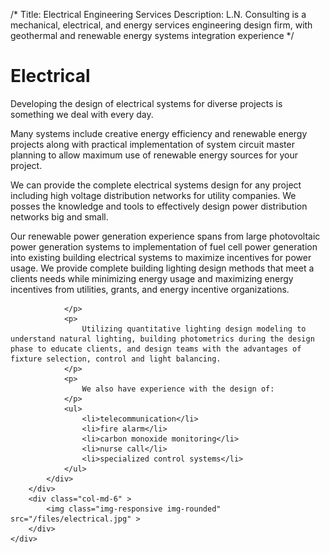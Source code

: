 /*
Title: Electrical Engineering Services
Description: L.N. Consulting is a mechanical, electrical, and energy services engineering design firm, with geothermal and renewable energy systems integration experience
*/

# Electrical

<div>
	<div class="row">
		<div class="col-md-6" >
			<div class="well" >
				<p>
					Developing the design of electrical systems for diverse projects is something we deal with every day. 
				</p>
				<p>
					Many systems include creative energy efficiency and renewable energy projects along with practical implementation of system circuit master planning to allow maximum use of renewable energy sources for your project. 
				</p>
				<p>
					We can provide the complete electrical systems design for any project including high voltage distribution networks for utility companies. We posses the knowledge and tools to effectively design power distribution networks big and small. 
				</p>
				<p>Our renewable power generation experience spans from large photovoltaic power generation systems to implementation of fuel cell power generation into existing building electrical systems to maximize incentives for power usage. 
					We provide complete building lighting design methods that meet a clients needs while minimizing energy usage and maximizing energy incentives from utilities, grants, and energy incentive organizations. 
					
				</p>
				<p>
					Utilizing quantitative lighting design modeling to understand natural lighting, building photometrics during the design phase to educate clients, and design teams with the advantages of fixture selection, control and light balancing. 
				</p>
				<p>
					We also have experience with the design of:
				</p>
				<ul>
					<li>telecommunication</li>
					<li>fire alarm</li>
					<li>carbon monoxide monitoring</li>
					<li>nurse call</li>
					<li>specialized control systems</li>
				</ul>
			</div>
		</div>
		<div class="col-md-6" >
			<img class="img-responsive img-rounded" src="/files/electrical.jpg" >
		</div>
	</div>
</div>